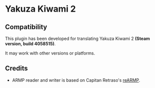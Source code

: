 # Yakuza Kiwami 2

## Compatibility

This plugin has been developed for translating Yakuza Kiwami 2 **(Steam version, build 4058515)**.

It may work with other versions or platforms.

## Credits

* ARMP reader and writer is based on Capitan Retraso's [reARMP](https://github.com/CapitanRetraso/reARMP).
